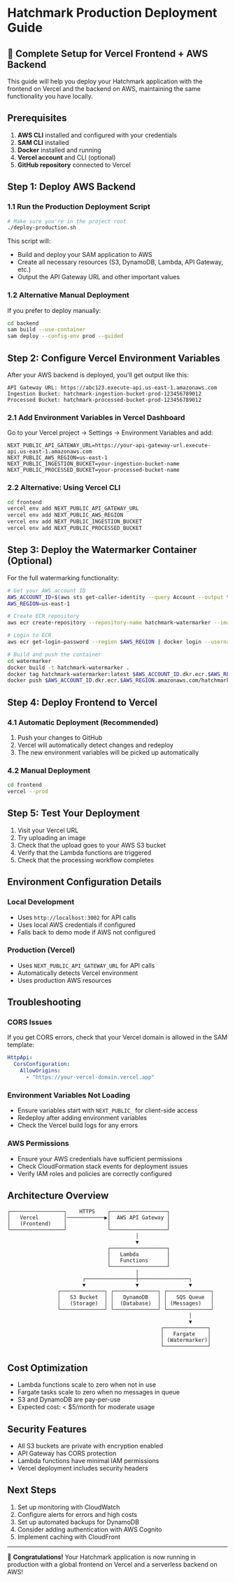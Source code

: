 # Hatchmark Production Deployment Guide

## 🚀 Complete Setup for Vercel Frontend + AWS Backend

This guide will help you deploy your Hatchmark application with the frontend on Vercel and the backend on AWS, maintaining the same functionality you have locally.

## Prerequisites

1. **AWS CLI** installed and configured with your credentials
2. **SAM CLI** installed
3. **Docker** installed and running
4. **Vercel account** and CLI (optional)
5. **GitHub repository** connected to Vercel

## Step 1: Deploy AWS Backend

### 1.1 Run the Production Deployment Script

```bash
# Make sure you're in the project root
./deploy-production.sh
```

This script will:
- Build and deploy your SAM application to AWS
- Create all necessary resources (S3, DynamoDB, Lambda, API Gateway, etc.)
- Output the API Gateway URL and other important values

### 1.2 Alternative Manual Deployment

If you prefer to deploy manually:

```bash
cd backend
sam build --use-container
sam deploy --config-env prod --guided
```

## Step 2: Configure Vercel Environment Variables

After your AWS backend is deployed, you'll get output like this:

```
API Gateway URL: https://abc123.execute-api.us-east-1.amazonaws.com
Ingestion Bucket: hatchmark-ingestion-bucket-prod-123456789012
Processed Bucket: hatchmark-processed-bucket-prod-123456789012
```

### 2.1 Add Environment Variables in Vercel Dashboard

Go to your Vercel project → Settings → Environment Variables and add:

```
NEXT_PUBLIC_API_GATEWAY_URL=https://your-api-gateway-url.execute-api.us-east-1.amazonaws.com
NEXT_PUBLIC_AWS_REGION=us-east-1
NEXT_PUBLIC_INGESTION_BUCKET=your-ingestion-bucket-name
NEXT_PUBLIC_PROCESSED_BUCKET=your-processed-bucket-name
```

### 2.2 Alternative: Using Vercel CLI

```bash
cd frontend
vercel env add NEXT_PUBLIC_API_GATEWAY_URL
vercel env add NEXT_PUBLIC_AWS_REGION
vercel env add NEXT_PUBLIC_INGESTION_BUCKET
vercel env add NEXT_PUBLIC_PROCESSED_BUCKET
```

## Step 3: Deploy the Watermarker Container (Optional)

For the full watermarking functionality:

```bash
# Get your AWS account ID
AWS_ACCOUNT_ID=$(aws sts get-caller-identity --query Account --output text)
AWS_REGION=us-east-1

# Create ECR repository
aws ecr create-repository --repository-name hatchmark-watermarker --image-scanning-configuration scanOnPush=true

# Login to ECR
aws ecr get-login-password --region $AWS_REGION | docker login --username AWS --password-stdin $AWS_ACCOUNT_ID.dkr.ecr.$AWS_REGION.amazonaws.com

# Build and push the container
cd watermarker
docker build -t hatchmark-watermarker .
docker tag hatchmark-watermarker:latest $AWS_ACCOUNT_ID.dkr.ecr.$AWS_REGION.amazonaws.com/hatchmark-watermarker:latest
docker push $AWS_ACCOUNT_ID.dkr.ecr.$AWS_REGION.amazonaws.com/hatchmark-watermarker:latest
```

## Step 4: Deploy Frontend to Vercel

### 4.1 Automatic Deployment (Recommended)

1. Push your changes to GitHub
2. Vercel will automatically detect changes and redeploy
3. The new environment variables will be picked up automatically

### 4.2 Manual Deployment

```bash
cd frontend
vercel --prod
```

## Step 5: Test Your Deployment

1. Visit your Vercel URL
2. Try uploading an image
3. Check that the upload goes to your AWS S3 bucket
4. Verify that the Lambda functions are triggered
5. Check that the processing workflow completes

## Environment Configuration Details

### Local Development
- Uses `http://localhost:3002` for API calls
- Uses local AWS credentials if configured
- Falls back to demo mode if AWS not configured

### Production (Vercel)
- Uses `NEXT_PUBLIC_API_GATEWAY_URL` for API calls
- Automatically detects Vercel environment
- Uses production AWS resources

## Troubleshooting

### CORS Issues
If you get CORS errors, check that your Vercel domain is allowed in the SAM template:

```yaml
HttpApi:
  CorsConfiguration:
    AllowOrigins: 
      - "https://your-vercel-domain.vercel.app"
```

### Environment Variables Not Loading
- Ensure variables start with `NEXT_PUBLIC_` for client-side access
- Redeploy after adding environment variables
- Check the Vercel build logs for any errors

### AWS Permissions
- Ensure your AWS credentials have sufficient permissions
- Check CloudFormation stack events for deployment issues
- Verify IAM roles and policies are correctly configured

## Architecture Overview

```
┌─────────────────┐    HTTPS    ┌──────────────────┐
│   Vercel        │────────────▶│  AWS API Gateway │
│   (Frontend)    │             │                  │
└─────────────────┘             └──────────────────┘
                                         │
                                         ▼
                                ┌──────────────────┐
                                │   Lambda         │
                                │   Functions      │
                                └──────────────────┘
                                         │
                        ┌────────────────┼────────────────┐
                        ▼                ▼                ▼
                ┌──────────────┐ ┌──────────────┐ ┌──────────────┐
                │   S3 Bucket  │ │   DynamoDB   │ │   SQS Queue  │
                │   (Storage)  │ │  (Database)  │ │ (Messages)   │
                └──────────────┘ └──────────────┘ └──────────────┘
                                                          │
                                                          ▼
                                                 ┌──────────────┐
                                                 │   Fargate    │
                                                 │ (Watermarker)│
                                                 └──────────────┘
```

## Cost Optimization

- Lambda functions scale to zero when not in use
- Fargate tasks scale to zero when no messages in queue
- S3 and DynamoDB are pay-per-use
- Expected cost: < $5/month for moderate usage

## Security Features

- All S3 buckets are private with encryption enabled
- API Gateway has CORS protection
- Lambda functions have minimal IAM permissions
- Vercel deployment includes security headers

## Next Steps

1. Set up monitoring with CloudWatch
2. Configure alerts for errors and high costs
3. Set up automated backups for DynamoDB
4. Consider adding authentication with AWS Cognito
5. Implement caching with CloudFront

---

🎉 **Congratulations!** Your Hatchmark application is now running in production with a global frontend on Vercel and a serverless backend on AWS!
